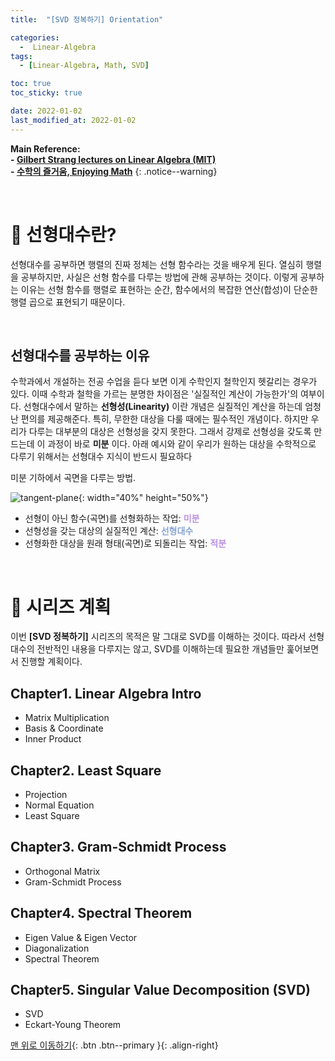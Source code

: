 ```yaml
---
title:  "[SVD 정복하기] Orientation" 

categories:
  -  Linear-Algebra
tags:
  - [Linear-Algebra, Math, SVD]

toc: true
toc_sticky: true

date: 2022-01-02
last_modified_at: 2022-01-02
---
```



**Main Reference: <br>- [Gilbert Strang lectures on Linear Algebra (MIT)](https://www.youtube.com/watch?v=7UJ4CFRGd-U&list=PLE7DDD91010BC51F8)<br>- [수학의 즐거움, Enjoying Math](https://www.youtube.com/playlist?list=PL4m4z_pFWq2p8vtttqcMMDssCjCYgyXr_)**
{: .notice--warning}

<br>

# 📘 선형대수란?

선형대수를 공부하면 행렬의 진짜 정체는 선형 함수라는 것을 배우게 된다. 열심히 행렬을 공부하지만, 사실은 선형 함수를 다루는 방법에 관해 공부하는 것이다. 이렇게 공부하는 이유는 선형 함수를 행렬로 표현하는 순간, 함수에서의 복잡한 연산(합성)이 단순한 행렬 곱으로 표현되기 때문이다.

<br>

## 선형대수를 공부하는 이유

수학과에서 개설하는 전공 수업을 듣다 보면 이게 수학인지 철학인지 헷갈리는 경우가 있다. 이때 수학과 철학을 가르는 분명한 차이점은 '실질적인 계산이 가능한가'의 여부이다. 선형대수에서 말하는 **선형성(Linearity)** 이란 개념은 실질적인 계산을 하는데 엄청난 편의를 제공해준다. 특히, 무한한 대상을 다룰 때에는 필수적인 개념이다. 하지만 우리가 다루는 대부분의 대상은 선형성을 갖지 못한다. 그래서 강제로 선형성을 갖도록 만드는데 이 과정이 바로 **미분** 이다. 아래 예시와 같이 우리가 원하는 대상을 수학적으로 다루기 위해서는 선형대수 지식이 반드시 필요하다<br>

미분 기하에서 곡면을 다루는 방법.

![tangent-plane](https://user-images.githubusercontent.com/96368476/147868290-de7d2239-f373-49ee-98ec-3bd2c1fe03d5.png){: width="40%" height="50%"}

- 선형이 아닌 함수(곡면)를 선형화하는 작업: **<span style="color:#bb90e2">미분</span>**
- 선형성을 갖는 대상의 실질적인 계산: **<span style="color:#88a4d3">선형대수</span>**
- 선형화한 대상을 원래 형태(곡면)로 되돌리는 작업: **<span style="color:#bb90e2">적분</span>**



<br>



# 📘 시리즈 계획

이번 **[SVD 정복하기]** 시리즈의 목적은 말 그대로 SVD를 이해하는 것이다. 따라서 선형대수의 전반적인 내용을 다루지는 않고, SVD를 이해하는데 필요한 개념들만 훑어보면서 진행할 계획이다.


## Chapter1. Linear Algebra Intro
- Matrix Multiplication
- Basis & Coordinate
- Inner Product

## Chapter2. Least Square
- Projection
- Normal Equation
- Least Square

## Chapter3. Gram-Schmidt Process
- Orthogonal Matrix
- Gram-Schmidt Process

## Chapter4. Spectral Theorem
- Eigen Value & Eigen Vector
- Diagonalization
- Spectral Theorem

## Chapter5. Singular Value Decomposition (SVD)
- SVD
- Eckart-Young Theorem

[맨 위로 이동하기](#){: .btn .btn--primary }{: .align-right}